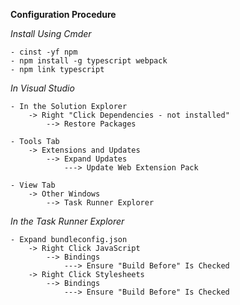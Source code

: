 __Configuration Procedure__


_Install Using Cmder_

    - cinst -yf npm
    - npm install -g typescript webpack
    - npm link typescript
    
_In Visual Studio_

    - In the Solution Explorer
        -> Right "Click Dependencies - not installed"
            --> Restore Packages

    - Tools Tab 
        -> Extensions and Updates
            --> Expand Updates
                ---> Update Web Extension Pack

    - View Tab
        -> Other Windows
            --> Task Runner Explorer
            
_In the Task Runner Explorer_

    - Expand bundleconfig.json
        -> Right Click JavaScript
            --> Bindings 
                ---> Ensure "Build Before" Is Checked
        -> Right Click Stylesheets
            --> Bindings 
                ---> Ensure "Build Before" Is Checked
                
                

                
